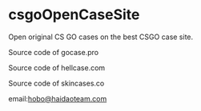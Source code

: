 # csgoOpenCaseSite
Open original CS GO cases on the best CSGO case site. 

Source code of gocase.pro

Source code of hellcase.com

Source code of skincases.co

email:hobo@haidaoteam.com
